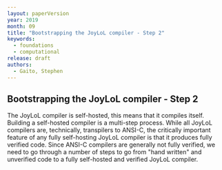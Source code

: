 ```yaml
---
layout: paperVersion
year: 2019
month: 09
title: "Bootstrapping the JoyLoL compiler - Step 2"
keywords: 
  - foundations
  - computational
release: draft
authors:
  - Gaito, Stephen
---
```


## Bootstrapping the JoyLoL compiler - Step 2

The JoyLoL compiler is self-hosted, this means that it compiles itself. 
Building a self-hosted compiler is a multi-step process. While all JoyLoL 
compilers are, technically, transpilers to ANSI-C, the critically important 
feature of any fully self-hosting JoyLoL compiler is that it produces fully 
verified code. Since ANSI-C compilers are generally not fully verified, we 
need to go through a number of steps to go from "hand written" and 
unverified code to a fully self-hosted and verified JoyLoL compiler.


